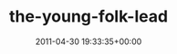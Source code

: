 ---
title:		"the-young-folk-lead"
type:		"photos"
mediatype:		"upload"
description:		"TBC"
date:		"2011-04-30 19:33:35+00:00"
album:		"music"
filename:		"the-young-folk-lead.md"
series:		""
cl_public_id:		"music/the-young-folk-lead"
cl_version:		1497004905
format:		"tiff"
bytes:		5238400
width:		2560
height:		1440
colours:
- "#252525"
- "#797979"
- "#6E6E6D"
exposure_mode:		"Manual"
program:		"Manual"
aperture:		"5.6"
focal_length:		"150.0 mm"
iso:		"3200"
shutter_speed:		"1/100"
metering:		"Multi-segment"
flash:		"Off, Did not fire"
white_balance:		"Custom"
colour_temp:		"4750"
has_crop:		"false"
orientation:		"Horizontal (normal)"
camera_model:		"NIKON D7000"
lens_info:		"18-200mm f/3.5-5.6"
artist:		"No artist info"
x_resolution:		"300"
y_resolution:		"300"
---